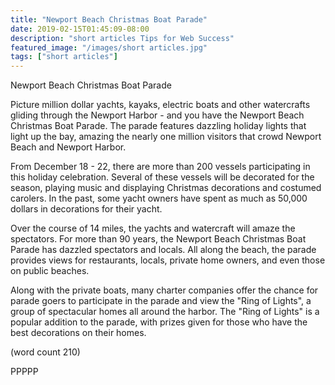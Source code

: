 ```yaml
---
title: "Newport Beach Christmas Boat Parade"
date: 2019-02-15T01:45:09-08:00
description: "short articles Tips for Web Success"
featured_image: "/images/short articles.jpg"
tags: ["short articles"]
---
```


Newport Beach Christmas Boat Parade

Picture million dollar yachts, kayaks, electric boats
and other watercrafts gliding through the Newport
Harbor - and you have the Newport Beach Christmas
Boat Parade.  The parade features dazzling holiday
lights that light up the bay, amazing the nearly
one million visitors that crowd Newport Beach and
Newport Harbor.

From December 18 - 22, there are more than 200 vessels
participating in this holiday celebration.  Several
of these vessels will be decorated for the season,
playing music and displaying Christmas decorations 
and costumed carolers.  In the past, some yacht 
owners have spent as much as 50,000 dollars in
decorations for their yacht.

Over the course of 14 miles, the yachts and watercraft
will amaze the spectators.  For more than 90 years,
the Newport Beach Christmas Boat Parade has dazzled
spectators and locals.  All along the beach, the parade
provides views for restaurants, locals, private home
owners, and even those on public beaches.

Along with the private boats, many charter companies 
offer the chance for parade goers to participate in 
the parade and view the "Ring of Lights", a group of
spectacular homes all around the harbor.  The "Ring of
Lights" is a popular addition to the parade, with 
prizes given for those who have the best decorations 
on their homes.

(word count 210)

PPPPP
